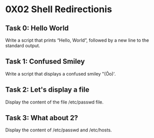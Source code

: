 # 0X02 Shell Redirectionis

## Task 0: Hello World
Write a script that prints “Hello, World”, followed by a new line to the standard output.

## Task 1: Confused Smiley
Write a script that displays a confused smiley "(Ôo)'.

## Task 2: Let's display a file
Display the content of the file /etc/passwd file.

## Task 3: What about 2?
Display the content of /etc/passwd and /etc/hosts.
